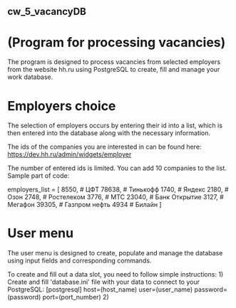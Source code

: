## cw_5_vacancyDB
# (Program for processing vacancies)

  The program is designed to process vacancies from selected employers from the website hh.ru using
  PostgreSQL to create, fill and manage your work database.

# Employers choice

  The selection of employers occurs by entering their id into a list, which is then entered 
  into the database along with the necessary information.

  The ids of the companies you are interested in can be found here: https://dev.hh.ru/admin/widgets/employer

  The number of entered ids is limited. You can add 10 companies to the list.
  Sample part of code: 

  employers_list = [
          8550,  # ЦФТ
          78638,  # Тинькофф
          1740,  # Яндекс
          2180,  # Озон
          2748,  # Ростелеком
          3776,  # МТС
          23040,  # Банк Открытие
          3127,  # Мегафон
          39305,  # Газпром нефть
          4934  # Билайн
      ]

# User menu

  The user menu is designed to create, populate and manage the database 
  using input fields and corresponding commands.

  To create and fill out a data slot, you need to follow simple instructions:
    1) Create and fill 'database.ini' file with your data to connect to your PostgreSQL:
      [postgresql]
      host=(host_name)
      user=(user_name)
      password=(password)
      port=(port_number)
    2) 
